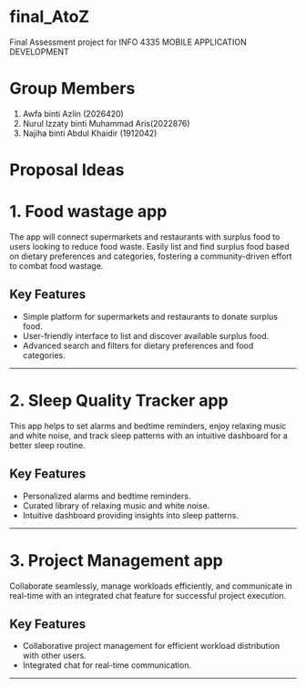 # final_AtoZ
Final Assessment project for INFO 4335 MOBILE APPLICATION DEVELOPMENT

# Group Members
1. Awfa binti Azlin (2026420)
2. Nurul Izzaty binti Muhammad Aris(2022876)
3. Najiha binti Abdul Khaidir (1912042)

# Proposal Ideas 

# 1. Food wastage app
The app will connect supermarkets and restaurants with surplus food to users looking to reduce food waste. Easily list and find surplus food based on dietary preferences and categories, fostering a community-driven effort to combat food wastage.

## Key Features
- Simple platform for supermarkets and restaurants to donate surplus food.
- User-friendly interface to list and discover available surplus food.
- Advanced search and filters for dietary preferences and food categories.

---

# 2. Sleep Quality Tracker app
This app helps to set alarms and bedtime reminders, enjoy relaxing music and white noise, and track sleep patterns with an intuitive dashboard for a better sleep routine.

## Key Features
- Personalized alarms and bedtime reminders.
- Curated library of relaxing music and white noise.
- Intuitive dashboard providing insights into sleep patterns.

---

# 3. Project Management app
Collaborate seamlessly, manage workloads efficiently, and communicate in real-time with an integrated chat feature for successful project execution.

## Key Features
- Collaborative project management for efficient workload distribution with other users.
- Integrated chat for real-time communication.

---
